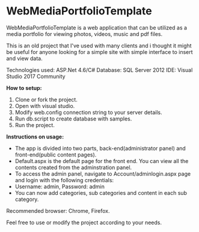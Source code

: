 # WebMediaPortfolioTemplate
WebMediaPortfolioTemplate is a web application that can be utilized as a media portfolio for viewing photos, videos, music and pdf files.

This is an old project that I've used with many clients and i thought it might be useful for anyone looking for a simple site
with simple interface to insert and view data.

Technologies used: ASP.Net 4.6/C#
Database: SQL Server 2012
IDE: Visual Studio 2017 Community

<b>How to setup:</b>
1. Clone or fork the project.
2. Open with visual studio.
3. Modify web.config connection string to your server details.
4. Run db.script to create database with samples. 
5. Run the project.

<b>Instructions on usage:</b>
- The app is divided into two parts, back-end(administrator panel) and front-end(public content pages). 
- Default.aspx is the default page for the front end. You can view all the contents created from the adminstration panel.
- To access the admin panel, navigate to Account/adminlogin.aspx page and login with the following credentials:
- Username: admin, Password: admin
- You can now add categories, sub categories and content in each sub category.

Recommended browser: Chrome, Firefox.

Feel free to use or modify the project according to your needs.

